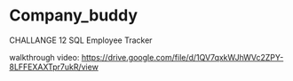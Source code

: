 # Company_buddy


CHALLANGE 12 SQL Employee Tracker 


walkthrough video: https://drive.google.com/file/d/1QV7qxkWJhWVc2ZPY-8LFFEXAXTpr7ukR/view



